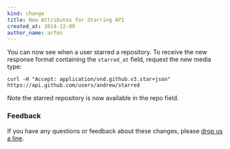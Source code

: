 ```yaml
---
kind: change
title: New Attributes for Starring API
created_at: 2014-12-09
author_name: arfon
---
```


You can now see when a user starred a repository. To receive the new response format containing the `starred_at` field, request the new media type:

``` command-line
curl -H "Accept: application/vnd.github.v3.star+json" https://api.github.com/users/andrew/starred
```

Note the starred repository is now available in the repo field.

### Feedback

If you have any questions or feedback about these changes, please [drop us a line][contact].

[starring]: /v3/activity/starring/#list-repositories-being-starred-with-star-creation-timestamps
[contact]: https://github.com/contact?form[subject]=New+Attributes+for+Starring+API
